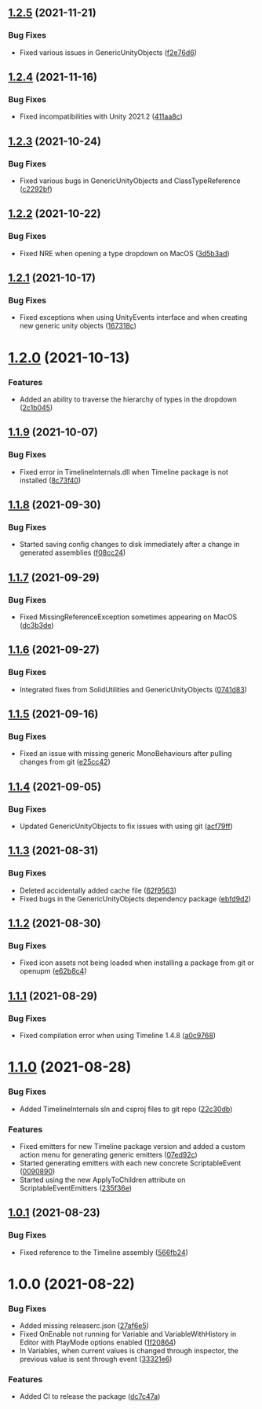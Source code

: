 ## [1.2.5](https://github.com/SolidAlloy/GenericScriptableArchitecture/compare/1.2.4...1.2.5) (2021-11-21)


### Bug Fixes

* Fixed various issues in GenericUnityObjects ([f2e76d6](https://github.com/SolidAlloy/GenericScriptableArchitecture/commit/f2e76d6b3935c81561dc5db0c4dbeaa06548687a))

## [1.2.4](https://github.com/SolidAlloy/GenericScriptableArchitecture/compare/1.2.3...1.2.4) (2021-11-16)


### Bug Fixes

* Fixed incompatibilities with Unity 2021.2 ([411aa8c](https://github.com/SolidAlloy/GenericScriptableArchitecture/commit/411aa8c689f5686d2e5da38c5095896b6d688282))

## [1.2.3](https://github.com/SolidAlloy/GenericScriptableArchitecture/compare/1.2.2...1.2.3) (2021-10-24)


### Bug Fixes

* Fixed various bugs in GenericUnityObjects and ClassTypeReference ([c2292bf](https://github.com/SolidAlloy/GenericScriptableArchitecture/commit/c2292bf07e4cca47fd778d714ee80590ee96f5d6))

## [1.2.2](https://github.com/SolidAlloy/GenericScriptableArchitecture/compare/1.2.1...1.2.2) (2021-10-22)


### Bug Fixes

* Fixed NRE when opening a type dropdown on MacOS ([3d5b3ad](https://github.com/SolidAlloy/GenericScriptableArchitecture/commit/3d5b3adb84a4207ea4eaf2a633bbb2d851b2fe11))

## [1.2.1](https://github.com/SolidAlloy/GenericScriptableArchitecture/compare/1.2.0...1.2.1) (2021-10-17)


### Bug Fixes

* Fixed exceptions when using UnityEvents interface and when creating new generic unity objects ([167318c](https://github.com/SolidAlloy/GenericScriptableArchitecture/commit/167318c4ad54c9a11ee24f496937ecee58e39b9f))

# [1.2.0](https://github.com/SolidAlloy/GenericScriptableArchitecture/compare/1.1.9...1.2.0) (2021-10-13)


### Features

* Added an ability to traverse the hierarchy of types in the dropdown ([2c1b045](https://github.com/SolidAlloy/GenericScriptableArchitecture/commit/2c1b04508403107759e40d10c006b64000e888ee))

## [1.1.9](https://github.com/SolidAlloy/GenericScriptableArchitecture/compare/1.1.8...1.1.9) (2021-10-07)


### Bug Fixes

* Fixed error in TimelineInternals.dll when Timeline package is not installed ([8c73f40](https://github.com/SolidAlloy/GenericScriptableArchitecture/commit/8c73f402037648812d2a0d7e403472847ca19252))

## [1.1.8](https://github.com/SolidAlloy/GenericScriptableArchitecture/compare/1.1.7...1.1.8) (2021-09-30)


### Bug Fixes

* Started saving config changes to disk immediately after a change in generated assemblies ([f08cc24](https://github.com/SolidAlloy/GenericScriptableArchitecture/commit/f08cc24e25abfe28a8c77bdc04709781fcdf7b68))

## [1.1.7](https://github.com/SolidAlloy/GenericScriptableArchitecture/compare/1.1.6...1.1.7) (2021-09-29)


### Bug Fixes

* Fixed MissingReferenceException sometimes appearing on MacOS ([dc3b3de](https://github.com/SolidAlloy/GenericScriptableArchitecture/commit/dc3b3de4fec71023d10a211bfafd3e6d64b7f51e))

## [1.1.6](https://github.com/SolidAlloy/GenericScriptableArchitecture/compare/1.1.5...1.1.6) (2021-09-27)


### Bug Fixes

* Integrated fixes from SolidUtilities and GenericUnityObjects ([0741d83](https://github.com/SolidAlloy/GenericScriptableArchitecture/commit/0741d83e2a15d247e4db4e9ae43f7c9e9ec0ff09))

## [1.1.5](https://github.com/SolidAlloy/GenericScriptableArchitecture/compare/1.1.4...1.1.5) (2021-09-16)


### Bug Fixes

* Fixed an issue with missing generic MonoBehaviours after pulling changes from git ([e25cc42](https://github.com/SolidAlloy/GenericScriptableArchitecture/commit/e25cc4276d8a59f8cb8003c0f8413a6e6af938ba))

## [1.1.4](https://github.com/SolidAlloy/GenericScriptableArchitecture/compare/1.1.3...1.1.4) (2021-09-05)


### Bug Fixes

* Updated GenericUnityObjects to fix issues with using git ([acf79ff](https://github.com/SolidAlloy/GenericScriptableArchitecture/commit/acf79ff751cb938a39e797e05a8ed7780e7a83d7))

## [1.1.3](https://github.com/SolidAlloy/GenericScriptableArchitecture/compare/1.1.2...1.1.3) (2021-08-31)


### Bug Fixes

* Deleted accidentally added cache file ([62f9563](https://github.com/SolidAlloy/GenericScriptableArchitecture/commit/62f95635bd6a333f3cbb5e8e333dbb2891c423bf))
* Fixed bugs in the GenericUnityObjects dependency package ([ebfd9d2](https://github.com/SolidAlloy/GenericScriptableArchitecture/commit/ebfd9d2e6897b49335f68fa1658de67062837fe7))

## [1.1.2](https://github.com/SolidAlloy/GenericScriptableArchitecture/compare/1.1.1...1.1.2) (2021-08-30)


### Bug Fixes

* Fixed icon assets not being loaded when installing a package from git or openupm ([e62b8c4](https://github.com/SolidAlloy/GenericScriptableArchitecture/commit/e62b8c4c92de59a2bda4bd31fa0ecd993e200459))

## [1.1.1](https://github.com/SolidAlloy/GenericScriptableArchitecture/compare/1.1.0...1.1.1) (2021-08-29)


### Bug Fixes

* Fixed compilation error when using Timeline 1.4.8 ([a0c9768](https://github.com/SolidAlloy/GenericScriptableArchitecture/commit/a0c976802ad819991293c6cc181d514346de88b8))

# [1.1.0](https://github.com/SolidAlloy/GenericScriptableArchitecture/compare/1.0.1...1.1.0) (2021-08-28)


### Bug Fixes

* Added TimelineInternals sln and csproj files to git repo ([22c30db](https://github.com/SolidAlloy/GenericScriptableArchitecture/commit/22c30db68ebdbec768017d3651543599587de185))


### Features

* Fixed emitters for new Timeline package version and added a custom action menu for generating generic emitters ([07ed92c](https://github.com/SolidAlloy/GenericScriptableArchitecture/commit/07ed92c35c84d697bea0b6444e65cac7771e58a9))
* Started generating emitters with each new concrete ScriptableEvent ([0090890](https://github.com/SolidAlloy/GenericScriptableArchitecture/commit/0090890d8f3c31b8ca801c37684b38bcb7fe836d))
* Started using the new ApplyToChildren attribute on ScriptableEventEmitters ([235f36e](https://github.com/SolidAlloy/GenericScriptableArchitecture/commit/235f36e4f6dcfce9a5501b6bffa06ef1f8fd4768))

## [1.0.1](https://github.com/SolidAlloy/GenericScriptableArchitecture/compare/1.0.0...1.0.1) (2021-08-23)


### Bug Fixes

* Fixed reference to the Timeline assembly ([566fb24](https://github.com/SolidAlloy/GenericScriptableArchitecture/commit/566fb2456a1c478ca32c2f4755b0861a08e3d22b))

# 1.0.0 (2021-08-22)


### Bug Fixes

* Added missing releaserc.json ([27af6e5](https://github.com/SolidAlloy/GenericScriptableArchitecture/commit/27af6e542a9f0d49897b64fd32734e519a822038))
* Fixed OnEnable not running for Variable and VariableWithHistory in Editor with PlayMode options enabled ([1f20864](https://github.com/SolidAlloy/GenericScriptableArchitecture/commit/1f20864cb2253cf30c4de5ff2227cc9ec0c3a769))
* In Variables, when current values is changed through inspector, the previous value is sent through event ([33321e6](https://github.com/SolidAlloy/GenericScriptableArchitecture/commit/33321e6d84a69d730b28f8ebd024116bb0cc25b1))


### Features

* Added CI to release the package ([dc7c47a](https://github.com/SolidAlloy/GenericScriptableArchitecture/commit/dc7c47a048cea7b1656ca600bdf89fd256d07913))
